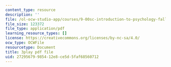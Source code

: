 ```yaml
---
content_type: resource
description: ''
file: /ol-ocw-studio-app/courses/9-00sc-introduction-to-psychology-fall-2011/27295679985412e8ce5d5faf68560712_zPPsdsAQBx4.pdf
file_size: 123372
file_type: application/pdf
learning_resource_types: []
license: https://creativecommons.org/licenses/by-nc-sa/4.0/
ocw_type: OCWFile
resourcetype: Document
title: 3play pdf file
uid: 27295679-9854-12e8-ce5d-5faf68560712
---
```

